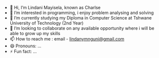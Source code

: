 - 👋 Hi, I’m Lindani Mayisela, known as Charlse
- 👀 I’m interested in programming, i enjoy problem analysing and solving
- 🌱 I’m currently studying my Diploma in Computer Science at Tshwane University of Technology (2nd Year)
- 💞️ I’m looking to collaborate on any available opportunity where i will be able to grow up my skills
- 📫 How to reach me : email - lindanymnguni@gmail.com
- 😄 Pronouns: ...
- ⚡ Fun fact: ...

<!---
Lindani-Charlse/Lindani-Charlse is a ✨ special ✨ repository because its `README.md` (this file) appears on your GitHub profile.
You can click the Preview link to take a look at your changes.
--->
